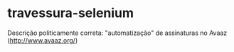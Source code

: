 # travessura-selenium
Descrição politicamente correta: "automatização" de assinaturas no Avaaz (http://www.avaaz.org/)

